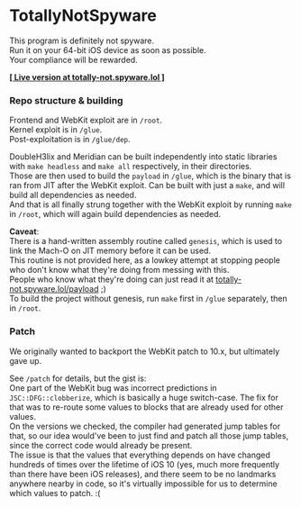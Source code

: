 # TotallyNotSpyware

This program is definitely not spyware.  
Run it on your 64-bit iOS device as soon as possible.  
Your compliance will be rewarded.

[**[ Live version at totally-not.spyware.lol ]**](https://totally-not.spyware.lol)

### Repo structure & building

Frontend and WebKit exploit are in `/root`.  
Kernel exploit is in `/glue`.  
Post-exploitation is in `/glue/dep`.

DoubleH3lix and Meridian can be built independently into static libraries with `make headless` and `make all` respectively, in their directories.  
Those are then used to build the `payload` in `/glue`, which is the binary that is ran from JIT after the WebKit exploit. Can be built with just a `make`, and will build all dependencies as needed.  
And that is all finally strung together with the WebKit exploit by running `make` in `/root`, which will again build dependencies as needed.

**Caveat**:  
There is a hand-written assembly routine called `genesis`, which is used to link the Mach-O on JIT memory before it can be used.  
This routine is not provided here, as a lowkey attempt at stopping people who don't know what they're doing from messing with this.  
People who know what they're doing can just read it at [totally-not.spyware.lol/payload](https://totally-not.spyware.lol/payload) ;)  
To build the project without genesis, run `make` first in `/glue` separately, then in `/root`.

### Patch

We originally wanted to backport the WebKit patch to 10.x, but ultimately gave up.  

See `/patch` for details, but the gist is:  
One part of the WebKit bug was incorrect predictions in `JSC::DFG::clobberize`, which is basically a huge switch-case. The fix for that was to re-route some values to blocks that are already used for other values.  
On the versions we checked, the compiler had generated jump tables for that, so our idea would've been to just find and patch all those jump tables, since the correct code would already be present.  
The issue is that the values that everything depends on have changed hundreds of times over the lifetime of iOS 10 (yes, much more frequently than there have been iOS releases), and there seem to be no landmarks anywhere nearby in code, so it's virtually impossible for us to determine which values to patch. :(
